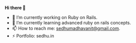 <b>Hi there 👋</b>

- 🔭 I’m currently working on Ruby on Rails.
- 🌱 I’m currently learning advanced ruby on rails concepts.
- 📫 How to reach me: sedhumadhavanit@gmail.com.
- ⚡ Portfolio: sedhu.in

<!---
sedhumadhavan19/sedhumadhavan19 is a ✨ special ✨ repository because its `README.md` (this file) appears on your GitHub profile.
You can click the Preview link to take a look at your changes.
--->
